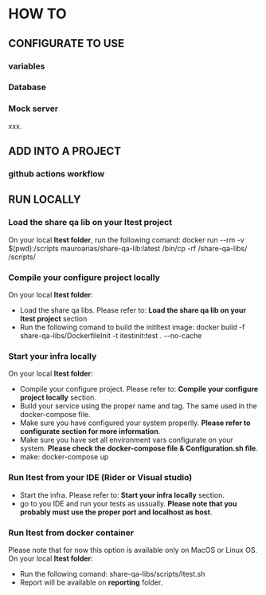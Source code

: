 # HOW TO

## CONFIGURATE TO USE

### variables

### Database

### Mock server

xxx.

## ADD INTO A PROJECT

### github actions workflow

## RUN LOCALLY

### Load the share qa lib on your Itest project

On your local **Itest folder**, run the following comand:
  docker run --rm -v $(pwd):/scripts mauroarias/share-qa-lib:latest /bin/cp -rf /share-qa-libs/ /scripts/

### Compile your configure project locally

On your local **Itest folder**:

- Load the share qa libs. Please refer to: **Load the share qa lib on your Itest project** section
- Run the following comand to build the initItest image:
  docker build -f share-qa-libs/DockerfileInit -t itestinit:test . --no-cache

### Start your infra locally

On your local **Itest folder**:

- Compile your configure project. Please refer to: **Compile your configure project locally** section.
- Build your service using the proper name and tag. The same used in the docker-compose file.
- Make sure you have configured your system properlly. **Please refer to configurate section for more information**.
- Make sure you have set all environment vars configurate on your system. **Please check the docker-compose file & Configuration.sh file**.
- make:
    docker-compose up

### Run Itest from your IDE (Rider or Visual studio)

- Start the infra. Please refer to: **Start your infra locally** section.
- go to you IDE and run your tests as ussually. **Please note that you probably must use the proper port and localhost as host**.

### Run Itest from docker container

Please note that for now this option is available only on MacOS or Linux OS.
On your local **Itest folder**:

- Run the following comand:
  share-qa-libs/scripts/Itest.sh
- Report will be available on **reporting** folder.
